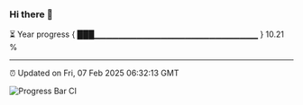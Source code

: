 ### Hi there 👋

⏳ Year progress { ███▁▁▁▁▁▁▁▁▁▁▁▁▁▁▁▁▁▁▁▁▁▁▁▁▁▁▁ } 10.21 %

---

⏰ Updated on Fri, 07 Feb 2025 06:32:13 GMT

![Progress Bar CI](https://github.com/DhruviPatel157/GitHub-Actions-Demo/workflows/Progress%20Bar%20CI/badge.svg)
